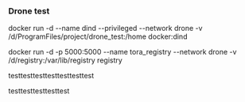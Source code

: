 ### Drone test
docker run -d --name dind --privileged --network drone -v /d/ProgramFiles/project/drone_test:/home docker:dind

docker run -d -p 5000:5000 --name tora_registry --network drone -v /d/registry:/var/lib/registry registry

testtesttesttesttesttesttest

testtesttesttesttest